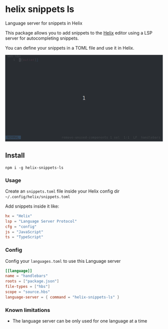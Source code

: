# helix snippets ls
Language server for snippets in Helix

This package allows you to add snippets to the [Helix](https://helix-editor.com) editor
using a LSP server for autocompleting snippets.

You can define your snippets in a TOML file and use it in Helix.

![helix snippets demo](helix-snippets-ls.gif)


## Install
```
npm i -g helix-snippets-ls
```


### Usage
Create an `snippets.toml` file inside your Helix config dir `~/.config/helix/snippets.toml`

Add snippets inside it like:

```toml
hx = "Helix"
lsp = "Language Server Protocol"
cfg = "config"
js = "JavaScript"
ts = "TypeScript"
```

### Config
Config your `languages.toml` to use this Language server

```toml
[[language]]
name = "handlebars"
roots = ["package.json"]
file-types = ["hbs"]
scope = "source.hbs"
language-server = { command = "helix-snippets-ls" } 
```

### Known limitations
- The language server can be only used for one language at a time
